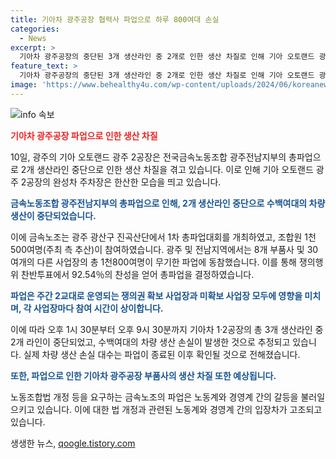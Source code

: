 ```yaml
---
title: 기아차 광주공장 협력사 파업으로 하루 800여대 손실
categories:
  - News
excerpt: >
  기아차 광주공장의 중단된 3개 생산라인 중 2개로 인한 생산 차질로 인해 기아 오토랜드 광주가 고사하고 있다. 10일, 대규모 총파업에 참여한 전국금속노동조합 광주전남지부로 인해 부품 조달이 중단되어 차량 생산에 영향을 주고 있다. 파업으로 인해 대규모 생산 손실이 예상되며, 노동조합법 개정 등을 요구하는 금속노조의 쟁의행위로 경제 단체와의 갈등이 불거지고 있다.
feature_text: >
  기아차 광주공장의 중단된 3개 생산라인 중 2개로 인한 생산 차질로 인해 기아 오토랜드 광주가 고사하고 있다. 10일, 대규모 총파업에 참여한 전국금속노동조합 광주전남지부로 인해 부품 조달이 중단되어 차량 생산에 영향을 주고 있다. 파업으로 인해 대규모 생산 손실이 예상되며, 노동조합법 개정 등을 요구하는 금속노조의 쟁의행위로 경제 단체와의 갈등이 불거지고 있다.
image: 'https://www.behealthy4u.com/wp-content/uploads/2024/06/koreanews.jpg'
---
```


<p><img src="https://www.behealthy4u.com/wp-content/uploads/2024/06/koreanews.jpg" alt="info 속보" /></p>

<p><b><span style="color: #ee2323;">기아차 광주공장 파업으로 인한 생산 차질</span></b></p>

<p>10일, 광주의 기아 오토랜드 광주 2공장은 전국금속노동조합 광주전남지부의 총파업으로 2개 생산라인 중단으로 인한 생산 차질을 겪고 있습니다. 이로 인해 기아 오토랜드 광주 2공장의 완성차 주차장은 한산한 모습을 띄고 있습니다.</p>

<p><b><span style="color: #1a5490;">금속노동조합 광주전남지부의 총파업으로 인해, 2개 생산라인 중단으로 수백여대의 차량 생산이 중단되었습니다.</span></b></p>

<p>이에 금속노조는 광주 광산구 진곡산단에서 1차 총파업대회를 개최하였고, 조합원 1천500여명(주최 측 추산)이 참여하였습니다. 광주 및 전남지역에서는 8개 부품사 및 30여개의 다른 사업장의 총 1천800여명이 무기한 파업에 동참했습니다. 이를 통해 쟁의행위 찬반투표에서 92.54％의 찬성을 얻어 총파업을 결정하였습니다.</p>

<p><b><span style="color: #1a5490;">파업은 주간 2교대로 운영되는 쟁의권 확보 사업장과 미확보 사업장 모두에 영향을 미치며, 각 사업장마다 참여 시간이 상이합니다.</span></b></p>

<p>이에 따라 오후 1시 30분부터 오후 9시 30분까지 기아차 1·2공장의 총 3개 생산라인 중 2개 라인이 중단되었고, 수백여대의 차량 생산 손실이 발생한 것으로 추정되고 있습니다. 실제 차량 생산 손실 대수는 파업이 종료된 이후 확인될 것으로 전해졌습니다.</p>

<p><b><span style="color: #1a5490;">또한, 파업으로 인한 기아차 광주공장 부품사의 생산 차질 또한 예상됩니다.</span></b></p>

<p>노동조합법 개정 등을 요구하는 금속노조의 파업은 노동계와 경영계 간의 갈등을 불러일으키고 있습니다. 이에 대한 법 개정과 관련된 노동계와 경영계 간의 입장차가 고조되고 있습니다.</p>
생생한 뉴스, <a href="https://qoogle.tistory.com" rel="dofollow">qoogle.tistory.com</a>


